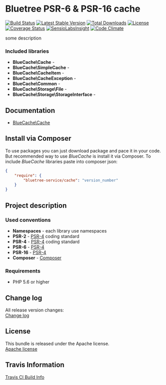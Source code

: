 Bluetree PSR-6 & PSR-16 cache
=============================

[![Build Status](https://travis-ci.org/bluetree-service/cache.svg)](https://travis-ci.org/bluetree-service/cache)
[![Latest Stable Version](https://poser.pugx.org/bluetree-service/cache/v/stable.svg)](https://packagist.org/packages/bluetree-service/cache)
[![Total Downloads](https://poser.pugx.org/bluetree-service/cache/downloads.svg)](https://packagist.org/packages/bluetree-service/cache)
[![License](https://poser.pugx.org/bluetree-service/cache/license.svg)](https://packagist.org/packages/bluetree-service/cache)
[![Coverage Status](https://coveralls.io/repos/bluetree-service/cache/badge.svg)](https://coveralls.io/r/bluetree-service/cache)
[![SensioLabsInsight](https://insight.sensiolabs.com/projects/e9b6307b-4407-4fbe-8e40-233a3ec7f352/mini.png)](https://insight.sensiolabs.com/projects/e9b6307b-4407-4fbe-8e40-233a3ec7f352)
[![Code Climate](https://codeclimate.com/github/bluetree-service/cache/badges/gpa.svg)](https://codeclimate.com/github/bluetree-service/cache)

some description

### Included libraries
* **BlueCache\Cache** - 
* **BlueCache\SimpleCache** - 
* **BlueCache\CacheItem** - 
* **BlueCache\CacheException** - 
* **BlueCache\Common** - 
* **BlueCache\Storage\File** - 
* **BlueCache\Storage\StorageInterface** - 

Documentation
--------------
* [BlueCache\Cache](https://github.com/bluetree-service/cache/blob/develop/doc/psr-6-cache.md "PSR-6 cache")


Install via Composer
--------------
To use packages you can just download package and pace it in your code. But recommended
way to use _BlueCache_ is install it via Composer. To include _BlueCache_
libraries paste into composer json:

```json
{
    "require": {
        "bluetree-service/cache": "version_number"
    }
}
```

Project description
--------------

### Used conventions

* **Namespaces** - each library use namespaces
* **PSR-2** - [PSR-4](http://www.php-fig.org/psr/psr-4/) coding standard
* **PSR-4** - [PSR-4](http://www.php-fig.org/psr/psr-4/) coding standard
* **PSR-6** - [PSR-4](http://www.php-fig.org/psr/psr-6/) 
* **PSR-16** - [PSR-4](http://www.php-fig.org/psr/psr-16/)
* **Composer** - [Composer](https://getcomposer.org/) 

### Requirements

* PHP 5.6 or higher

Change log
--------------
All release version changes:  
[Change log](https://github.com/bluetree-service/cache/blob/develop/doc/changelog.md "Change log")

License
--------------
This bundle is released under the Apache license.  
[Apache license](https://github.com/bluetree-service/cache/LICENSE "Apache license")

Travis Information
--------------
[Travis CI Build Info](https://travis-ci.org/bluetree-service/cache)
